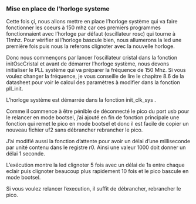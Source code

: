 ###  Mise en place de l'horloge systeme

Cette fois çi, nous allons mettre en place l’horloge système qui va faire fonctionner les coeurs à 150 mhz car ces premiers programmes fonctionnaient avec l’horloge par défaut (oscillateur rosc) qui tourne à 11mhz.
Pour vérifier si l’horloge bascule bien, nous allumerons la led une première fois puis nous la referons clignoter avec la nouvelle horloge.

Donc nous commençons par lancer l’oscillateur cristal dans la fonction initOscCristal et avant de démarrer l’horloge système, nous devons initialiser le PLL système qui va préparer la fréquence de 150 Mhz. Si vous voulez changer la fréquence, je vous conseille de lire le chapitre  8.6 de la datasheet pour voir le calcul des paramètres à modifier dans la fonction pll_init.

L’horloge système est démarrée dans la fonction init_clk_sys .

Comme il commence à être pénible de déconnecté le pico du port usb pour le relancer en mode bootsel, j’ai ajouté en fin de fonction principale une fonction qui remet le pico en mode bootsel et donc il est facile de copier un nouveau fichier uf2 sans débrancher rebrancher le pico.

J’ai modifié aussi la fonction d’attente pour avoir un délai d’une milliseconde par unité contenu dans le registre r0. Ainsi une valeur 1000 doit donner un délai 1 seconde.

L’exécution montre la led clignoter 5 fois avec un délai de 1s entre chaque eclair puis clignoter beaucoup plus rapidement 10 fois et le pico bascule en mode bootsel.

Si vous voulez relancer l’execution, il suffit de débrancher, rebrancher le pico.
